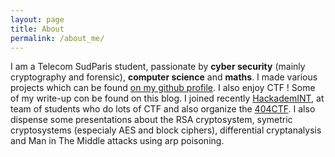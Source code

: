 ```yaml
---
layout: page
title: About
permalink: /about_me/
---
```

I am a Telecom SudParis student, passionate by **cyber security** (mainly cryptography and forensic), **computer science** and **maths**. I made various projects which can be found [on my github profile](https://github.com/acmo0). I also enjoy CTF ! Some of my write-up con be found on this blog. I joined recently [HackademINT](https://www.hackademint.org), at  team of students who do lots of CTF and also organize the [404CTF](https://www.404ctf.fr). I also dispense some presentations about the RSA cryptosystem, symetric cryptosystems (especialy AES and block ciphers), differential cryptanalysis and Man in The Middle attacks using arp poisoning.